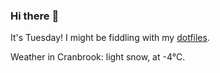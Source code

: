 ### Hi there :wave:

It's Tuesday! I might be fiddling with my [dotfiles](https://github.com/bewuethr/dotfiles).

Weather in Cranbrook: light snow, at -4°C.
